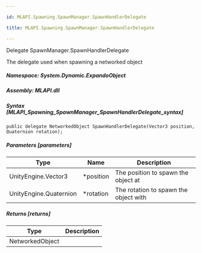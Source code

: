 ```yaml
---

id: MLAPI.Spawning.SpawnManager.SpawnHandlerDelegate

title: MLAPI.Spawning.SpawnManager.SpawnHandlerDelegate

---
```


Delegate SpawnManager.SpawnHandlerDelegate

<div class="markdown level0 summary" markdown="1">

The delegate used when spawning a networked object

</div>

<div class="markdown level0 conceptual" markdown="1">

</div>

##### **Namespace**: System.Dynamic.ExpandoObject

##### **Assembly**: MLAPI.dll

##### Syntax [MLAPI_Spawning_SpawnManager_SpawnHandlerDelegate_syntax]

    public delegate NetworkedObject SpawnHandlerDelegate(Vector3 position, Quaternion rotation);

##### Parameters [parameters]

| Type                                             | Name       | Description                           |
|--------------------------------------------------|------------|---------------------------------------|
| <span class="xref">UnityEngine.Vector3</span>    | \*position | The position to spawn the object at   |
| <span class="xref">UnityEngine.Quaternion</span> | \*rotation | The rotation to spawn the object with |

##### Returns [returns]

| Type            | Description |
|-----------------|-------------|
| NetworkedObject |             |
